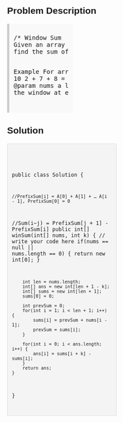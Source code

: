 <style>
  body { font-family: Arial, sans-serif; }
  .container { max-width: 50%; margin: auto; padding: 20px; }
  .comment-block { max-width: 50%; background-color: #f9f9f9; padding: 10px; border-left: 5px solid #ccc; }
  .code-block { background-color: #f4f4f4; padding: 10px; border: 1px solid #ddd; }
</style>

<div class='container'>
<h2>Problem Description</h2>
<div class='comment-block'>
<pre>
/* Window Sum
Given an array of n integer, and a moving window(size k), move the window at each iteration from the start of the array, 
find the sum of the element inside the window at each moving.

Example
For array [1,2,7,8,5], moving window size k = 3. 
1 + 2 + 7 = 10
2 + 7 + 8 = 17
7 + 8 + 5 = 20
return [10,17,20]
*/
    /**
     * @param nums a list of integers.
     * @return the sum of the element inside the window at each moving.
     */
</pre>
</div>

<h2>Solution</h2>
<div class='code-block'>
<pre><code class='language-java'>

public class Solution {


    //PrefixSum[i] = A[0] + A[1] + … A[i - 1], PrefixSum[0] = 0
   //Sum(i~j) = PrefixSum[j + 1] - PrefixSum[i]
    public int[] winSum(int[] nums, int k) {
        // write your code here
        if(nums == null || nums.length == 0) {
            return new int[0];
        }
        
        int len = nums.length;
        int[] ans = new int[len + 1 - k];
        int[] sums = new int[len + 1];
        sums[0] = 0;
        
        int prevSum = 0;
        for(int i = 1; i < len + 1; i++) {
            sums[i] = prevSum + nums[i - 1];
            prevSum = sums[i];
        }
    
        for(int i = 0; i < ans.length; i++) {
            ans[i] = sums[i + k] - sums[i];
        }
        return ans;
    }
}
</code></pre>
</div>
</div>
